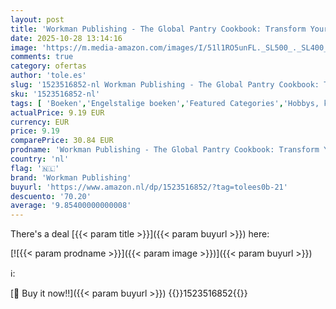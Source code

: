 ```yaml
---
layout: post
title: 'Workman Publishing - The Global Pantry Cookbook: Transform Your Everyday Cooking with Tahini  Gochujang  Miso  and Other Irresistible Ingredients'
date: 2025-10-28 13:14:16
image: 'https://m.media-amazon.com/images/I/51l1RO5unFL._SL500_._SL400_.jpg'
comments: true
category: ofertas
author: 'tole.es'
slug: '1523516852-nl Workman Publishing - The Global Pantry Cookbook: Transform...'
sku: '1523516852-nl'
tags: [ 'Boeken','Engelstalige boeken','Featured Categories','Hobbys, kunstnijverheid & huis','Koken per ingrediënt','Kookboeken, eten & wijn','Kooklessen & naslagwerken','Regionale & internationale gerechten','workman publishing','🇳🇱', ]
actualPrice: 9.19 EUR
currency: EUR
price: 9.19
comparePrice: 30.84 EUR
prodname: 'Workman Publishing - The Global Pantry Cookbook: Transform Your Everyday Cooking with Tahini  Gochujang  Miso  and Other Irresistible Ingredients'
country: 'nl'
flag: '🇳🇱'
brand: 'Workman Publishing'
buyurl: 'https://www.amazon.nl/dp/1523516852/?tag=tolees0b-21'
descuento: '70.20'
average: '9.85400000000008'
---
```


There's a deal [{{< param title >}}]({{< param buyurl >}})  here:

[![{{< param prodname >}}]({{< param image >}})]({{< param buyurl >}})

ℹ️:


[🛒 Buy it now!!]({{< param buyurl >}})
{{<world>}}1523516852{{</world>}}

